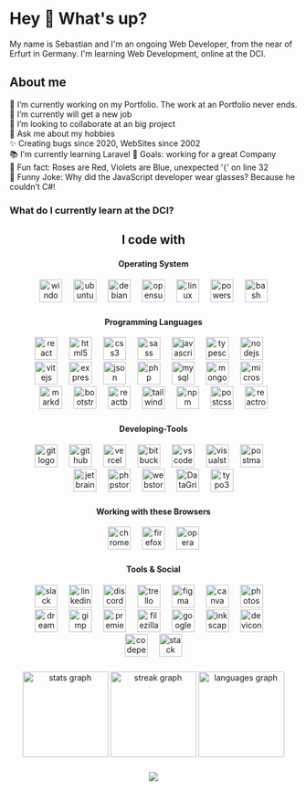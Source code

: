 # Hey 👋 What's up?

My name is Sebastian and I'm an ongoing Web Developer, from the near of Erfurt in Germany. I'm learning Web Development, online at the DCI.

## About me

🔭 I’m currently working on my Portfolio. The work at an Portfolio never ends.
🌱 I’m currently will get a new job  
👯 I’m looking to collaborate at an big project  
💬 Ask me about my hobbies  
✨ Creating bugs since 2020, WebSites since 2002  
📚 I'm currently learning Laravel
🎯 Goals: working for a great Company  
🎲 Fun fact: Roses are Red, Violets are Blue, unexpected '{' on line 32  
🎊 Funny Joke: Why did the JavaScript developer wear glasses? Because he couldn’t C#!

### What do I currently learn at the DCI?

## <p align="center">I code with</p>

#### <p align="center">Operating System</p>

<div align="center">
  <img src="https://cdn.jsdelivr.net/gh/devicons/devicon@latest/icons/windows11/windows11-original.svg" max-height="40" width="40" alt="windows11 logo" title="Microsoft Windows 7/8/10/11 + Server 2012/2016/2019"  />
  <img width="12" alt=""/>
  <img src="https://cdn.simpleicons.org/ubuntu/E95420" max-height="40" width="40" alt="ubuntu logo" alt="ubuntu logo" title="Ubuntu, Zorin + andere Distro's" />
  <img width="12" alt="" />
  <img src="https://cdn.jsdelivr.net/gh/devicons/devicon/icons/debian/debian-original.svg" max-height="40" width="40" alt="debian logo" title="Debian" />
  <img width="12" alt="" />
  <img src="https://cdn.jsdelivr.net/gh/devicons/devicon/icons/opensuse/opensuse-original.svg" max-height="40" width="40" alt="opensuse logo" title="OpenSuse"  />
  <img width="12" alt="" />
  <img src="https://cdn.jsdelivr.net/gh/devicons/devicon/icons/linux/linux-original.svg" max-height="40" width="40" alt="linux logo" title="Linux UI+CLI/Terminal"  />  
  <img width="12" alt="" />
  <img src="https://cdn.jsdelivr.net/gh/devicons/devicon@latest/icons/powershell/powershell-original.svg" max-height="40" width="40" alt="powershell logo" title="Microsoft Windows PowerShell 7"  />
  <img width="12" alt="" />
  <img src="https://cdn.simpleicons.org/gnubash/4EAA25" max-height="40" width="40" alt="bash logo" title="Linux Bash (Terminal)" />
</div>

###

#### <p align="center">Programming Languages</p>

<div align="center">

<img src="https://cdn.jsdelivr.net/gh/devicons/devicon/icons/react/react-original.svg" max-height="40" width="40" alt="react logo"  />
<img width="12" alt="" />
<!--   <img src="https://cdn.jsdelivr.net/gh/devicons/devicon/icons/csharp/csharp-original.svg" max-height="40" width="40" alt="csharp logo"  /> -->
<!--  <img width="12" alt="" /> -->
  <img src="https://cdn.jsdelivr.net/gh/devicons/devicon/icons/html5/html5-original.svg" max-height="40" width="40" alt="html5 logo" title="HTML 5"  />
  <img width="12" alt="" />
  <img src="https://cdn.jsdelivr.net/gh/devicons/devicon/icons/css3/css3-original.svg" max-height="40" width="40" alt="css3 logo" title="CSS 3" />
    <img width="12" alt="" />
  <img src="https://cdn.jsdelivr.net/gh/devicons/devicon/icons/sass/sass-original.svg" max-height="40" width="40" alt="sass logo" title="SASS / SCSS"  />
  <img width="12" alt="" />
  <img src="https://cdn.jsdelivr.net/gh/devicons/devicon/icons/javascript/javascript-original.svg" max-height="40" width="40" alt="javascript logo" title="JavaScript" />
  <img width="12" alt="" />
  <img src="https://cdn.jsdelivr.net/gh/devicons/devicon/icons/typescript/typescript-original.svg" max-height="40" width="40" alt="typescript logo" title="TypeScript" />
  <img width="12" alt="" />
  <img src="https://cdn.jsdelivr.net/gh/devicons/devicon/icons/nodejs/nodejs-original.svg" max-height="40" width="40" alt="nodejs logo" title="Node.JS" />
  <img width="12" alt="" />
  <br />
  <img src="https://cdn.jsdelivr.net/gh/devicons/devicon@latest/icons/vitejs/vitejs-original.svg" max-height="40" width="40" alt="vitejs logo" title="Vite.JS" />
  <img width="12" alt="" />
  <img src="https://cdn.jsdelivr.net/gh/devicons/devicon@latest/icons/express/express-original.svg" max-height="40" width="40" alt="expressjs logo" title="express.JS"  />
  <img width="12" alt="" />
  <img src="https://cdn.jsdelivr.net/gh/devicons/devicon@latest/icons/json/json-original.svg" max-height="40" width="40" alt="json logo" title="JSON" />
  <img width="12" alt="" />
  <img src="https://cdn.jsdelivr.net/gh/devicons/devicon@latest/icons/php/php-original.svg" max-height="40" width="40" alt="php logo" title="PHP 8" />
  <img width="12" alt="" />
  <img src="https://cdn.jsdelivr.net/gh/devicons/devicon/icons/mysql/mysql-original.svg" max-height="40" width="40" alt="mysql logo" title="MySQL" />
  <img width="12" alt="" />
  <img src="https://cdn.jsdelivr.net/gh/devicons/devicon@latest/icons/mongodb/mongodb-original.svg"  height="40" alt="mongodb logo" title="MongoDB"  />
  <img width="12" alt="" />
  <img src="https://cdn.jsdelivr.net/gh/devicons/devicon@latest/icons/microsoftsqlserver/microsoftsqlserver-original.svg"  height="40" alt="microsoftsqlserver logo" title="Microsoft SQL Server"  />
  <img width="12" alt="" />
  <br />
  <img src="https://cdn.jsdelivr.net/gh/devicons/devicon/icons/markdown/markdown-original.svg" max-height="40" width="40" alt="markdown logo" title="MarkDown" />
  <img width="12" alt="" />
  <img src="https://cdn.jsdelivr.net/gh/devicons/devicon/icons/bootstrap/bootstrap-original.svg" max-height="40" width="40" alt="bootstrap logo" title="BootStrap 5"  />
  <img width="12" alt="" />
  <img src="https://cdn.jsdelivr.net/gh/devicons/devicon@latest/icons/reactbootstrap/reactbootstrap-original.svg"  height="40" alt="reactbootstrap logo" title="ReactBootStrap"  />
  <img width="12" alt="" />  
  <img src="https://cdn.simpleicons.org/tailwindcss/06B6D4" max-height="40" width="40" alt="tailwindcss logo" title="TailWind" />
  <img width="12" alt="" />
  <img src="https://cdn.jsdelivr.net/gh/devicons/devicon/icons/npm/npm-original-wordmark.svg" max-height="40" width="40" alt="npm logo" title="npm - Node Packet Manager" />
  <img width="12" alt="" />
  <img src="https://cdn.jsdelivr.net/gh/devicons/devicon@latest/icons/postcss/postcss-original.svg" max-height="40" width="40" alt="postcss logo" title="React PostCSS" />
  <img width="12" alt="" />
  <img src="https://cdn.jsdelivr.net/gh/devicons/devicon@latest/icons/reactrouter/reactrouter-original.svg" max-height="40" width="40" alt="reactrouter logo" title="ReactRouter" />

</div>

###

###

#### <p align="center">Developing-Tools</p>

<div align="center">
  <img src="https://cdn.jsdelivr.net/gh/devicons/devicon/icons/git/git-original.svg" max-height="40" width="40" alt="git logo" title="Git / GitBash / Git for Windows" />
  <img width="12" alt="" />
  <img src="https://cdn.jsdelivr.net/gh/devicons/devicon@latest/icons/github/github-original.svg" max-height="40" width="40" alt="github logo" title="GitHub / GitHub Desktop"  />
  <img width="12" alt="" />
  <img src="https://cdn.jsdelivr.net/gh/devicons/devicon@latest/icons/vercel/vercel-original.svg"  height="40" alt="vercel logo" title="Vercel"  />
  <img width="12" alt="" />
  <img src="https://cdn.jsdelivr.net/gh/devicons/devicon/icons/bitbucket/bitbucket-original.svg" max-height="40" width="40" alt="bitbucket logo" title="BitBucket" />
  <img width="12" alt="" />
  <img src="https://cdn.jsdelivr.net/gh/devicons/devicon/icons/vscode/vscode-original.svg" max-height="40" width="40" alt="vscode logo" title="VSCode" />
  <img width="12" alt="" />
  <img src="https://cdn.jsdelivr.net/gh/devicons/devicon@latest/icons/visualstudio/visualstudio-original.svg"  height="40" alt="visualstudio logo" title="Microsoft Visual Studio Professional & Community"  />
  <img width="12" alt="" />
  <img src="https://cdn.jsdelivr.net/gh/devicons/devicon@latest/icons/postman/postman-original.svg" max-height="40" width="40" alt="postman logo" title="Postman"  />
  <img width="12" alt="" />
  <br />
  <img src="https://cdn.jsdelivr.net/gh/devicons/devicon@latest/icons/jetbrains/jetbrains-original.svg" max-height="40" width="40" alt="jetbrains logo" title="JetBrains IDE"  />
  <img width="12" alt="" />
  <img src="https://cdn.jsdelivr.net/gh/devicons/devicon@latest/icons/phpstorm/phpstorm-original.svg" max-height="40" width="40" alt="phpstorm logo" title="JetBrains PHPStorm IDE"  />
  <img width="12" alt="" />
  <img src="https://cdn.jsdelivr.net/gh/devicons/devicon@latest/icons/webstorm/webstorm-original.svg" max-height="40" width="40" alt="webstorm logo" title="JetBrains WebStorm IDE" />
  <img width="12" alt="" />
  <img src="https://cdn.jsdelivr.net/gh/devicons/devicon@latest/icons/datagrip/datagrip-original.svg" max-height="40" width="40" alt="DataGrip logo" title="JetBrains DataGrip IDE" />
  <img width="12" alt="" />
  <img src="https://cdn.simpleicons.org/typo3/FF8700" max-height="40" width="40" alt="typo3 logo" title="Typo 3" />
  <!-- <img width="12" alt="" /> -->
    <!-- <img src="https://cdn.jsdelivr.net/gh/devicons/devicon/icons/hugo/hugo-original.svg" max-height="40" width="40" alt="hugo logo" title="Hugo"  /> -->
  </div>

###

#### <p align="center">Working with these Browsers</p>

<div align="center">
  <img src="https://cdn.jsdelivr.net/gh/devicons/devicon/icons/chrome/chrome-original.svg" max-height="40" width="40" alt="chrome logo" title="Google Chrome" />
  <img width="12" alt="" />
  <img src="https://cdn.jsdelivr.net/gh/devicons/devicon/icons/firefox/firefox-original.svg" max-height="40" width="40" alt="firefox logo" title="Mozilla Firefox" />
  <img width="12" alt="" />
  <img src="https://cdn.jsdelivr.net/gh/devicons/devicon/icons/opera/opera-original.svg" max-height="40" width="40" alt="opera logo" title="Opera Browser" />
</div>

###

#### <p align="center">Tools & Social</p>

<div align="center">
  <img src="https://cdn.jsdelivr.net/gh/devicons/devicon/icons/slack/slack-original.svg" max-height="40" width="40" alt="slack logo" title="Slack" />
  <img width="12" alt="" />
  <a href="https://www.linkedin.com/in/sebastian-peinelt-01b7524a" target="_blank">
  <img src="https://skillicons.dev/icons?i=linkedin" max-height="40" width="40" alt="linkedin logo" title="LinkedIn" /></a>
  <img width="12" alt="" />
  <img src="https://skillicons.dev/icons?i=discord" max-height="40" width="40" alt="discord logo" title="Discord // User: BulletStormXT" />
  <img width="12" alt="" />
  <img src="https://cdn.jsdelivr.net/gh/devicons/devicon@latest/icons/trello/trello-original.svg" max-height="40" width="40" alt="trello logo" title="Trello" />
  <img width="12" alt="" />
  <img src="https://cdn.jsdelivr.net/gh/devicons/devicon/icons/figma/figma-original.svg" max-height="40" width="40" alt="figma logo" title="Figma" />
  <img width="12" alt="" />
  <img src="https://cdn.jsdelivr.net/gh/devicons/devicon/icons/canva/canva-original.svg" max-height="40" width="40" alt="canva logo" title="Canva" />
  <img width="12" alt="" />
  <img src="https://cdn.jsdelivr.net/gh/devicons/devicon@latest/icons/photoshop/photoshop-original.svg" max-height="40" width="40" alt="photoshop logo" title="Adobe Photoshop" />
  <img width="12" alt="" />
  <br />
  <img src="https://cdn.jsdelivr.net/gh/devicons/devicon@latest/icons/dreamweaver/dreamweaver-original.svg" max-height="40" width="40" alt="dreamweaver logo" title="Adobe DreamWeaver" />
  <img width="12" alt="" />  
  <img src="https://cdn.jsdelivr.net/gh/devicons/devicon/icons/gimp/gimp-original.svg" max-height="40" width="40" alt="gimp logo" title="GIMP - Gnu Image Manipulation Program" />
  <img width="12" alt="" />
  <img src="https://cdn.jsdelivr.net/gh/devicons/devicon@latest/icons/premierepro/premierepro-original.svg" max-height="40" width="40" alt="premierepro logo" title="Adobe Premiere Pro" />
  <img width="12" alt="" />
  <img src="https://cdn.jsdelivr.net/gh/devicons/devicon@latest/icons/filezilla/filezilla-original.svg" max-height="40" width="40" alt="filezilla logo" title="FileZilla (FTP/SFTP)" />
  <img width="12" alt="" />
  <img src="https://cdn.jsdelivr.net/gh/devicons/devicon/icons/google/google-original.svg" max-height="40" width="40" alt="google logo" title="Google" />
  <img width="12" alt="" />
  <img src="https://cdn.jsdelivr.net/gh/devicons/devicon/icons/inkscape/inkscape-original.svg" max-height="40" width="40" alt="inkscape logo" title="InkScape" />
  <img width="12" alt="" />
  <img src="https://cdn.jsdelivr.net/gh/devicons/devicon/icons/devicon/devicon-original.svg" max-height="40" width="40" alt="devicon logo" title="DevIcon" />
  <img width="12" alt="" />
  <br />
  <img src="https://cdn.jsdelivr.net/gh/devicons/devicon@latest/icons/codepen/codepen-original.svg" max-height="40" width="40" alt="codepen logo" title="CodePen" />
  <img width="12" alt="" />
  <img src="https://cdn.jsdelivr.net/gh/devicons/devicon@latest/icons/stackoverflow/stackoverflow-original.svg" max-height="40" width="40" alt="stack overflow logo" title="Stack OverFlow" />

</div>

###

###

<div align="center">
<img src="https://github-readme-stats.vercel.app/api?username=BulletStormXT&hide_title=false&hide_rank=false&show_icons=true&include_all_commits=true&count_private=true&disable_animations=false&theme=dracula&locale=de&hide_border=true&order=1" height="150" alt="stats graph"  />
<img src="https://streak-stats.demolab.com?user=BulletStormXT&locale=de&mode=daily&theme=dracula&hide_border=true&border_radius=5&order=3" height="150" alt="streak graph"  />
<img src="https://github-readme-stats.vercel.app/api/top-langs?username=BulletStormXT&locale=de&hide_title=false&layout=compact&card_width=380&langs_count=5&theme=dracula&hide_border=true&order=2" height="150"  alt="languages graph"  />

</div>

###

<div align="center">
  <img src="https://profile-counter.glitch.me/BulletStormXT/count.svg?"  />
</div>

###

<!-- A -->
